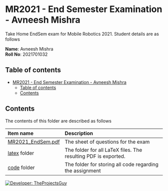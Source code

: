 # MR2021 - End Semester Examination - Avneesh Mishra

Take Home EndSem exam for Mobile Robotics 2021. Student details are as follows

**Name**: Avneesh Mishra <br>
**Roll No**: 2021701032

## Table of contents

- [MR2021 - End Semester Examination - Avneesh Mishra](#mr2021---end-semester-examination---avneesh-mishra)
    - [Table of contents](#table-of-contents)
    - [Contents](#contents)

## Contents

The contents of this folder are described as follows

| Item name | Description |
| :---- | :---- |
| [MR2021_EndSem.pdf](./MR2021_EndSem.pdf) | The sheet of questions for the exam |
| [latex](./latex/README.md) folder | The folder for all LaTeX files. The resulting PDF is exported. |
| [code](./code/README.md) folder | The folder for storing all code regarding the assignment |

[![Developer: TheProjectsGuy](https://img.shields.io/badge/Developer-TheProjectsGuy-blue)](https://github.com/TheProjectsGuy)
